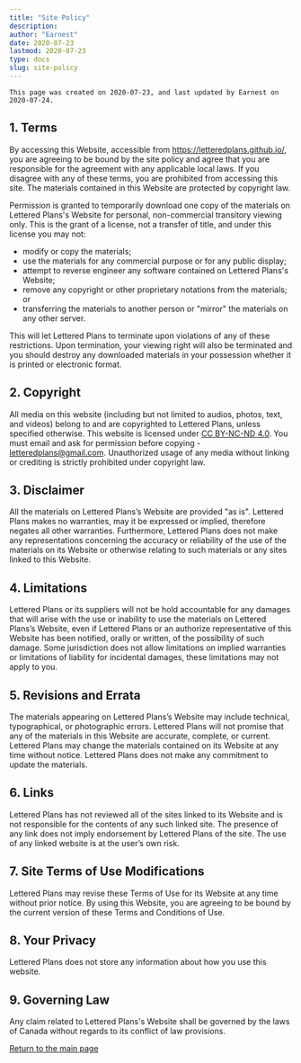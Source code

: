 ```yaml
---
title: "Site Policy"
description:
author: "Earnest"
date: 2020-07-23
lastmod: 2020-07-23
type: docs
slug: site-policy
---
```


`This page was created on 2020-07-23, and last updated by Earnest on 2020-07-24.`

## 1. Terms
By accessing this Website, accessible from https://letteredplans.github.io/, you are agreeing to be bound by the site policy and agree that you are responsible for the agreement with any applicable local laws. If you disagree with any of these terms, you are prohibited from accessing this site. The materials contained in this Website are protected by copyright law.​

Permission is granted to temporarily download one copy of the materials on Lettered Plans's Website for personal, non-commercial transitory viewing only. This is the grant of a license, not a transfer of title, and under this license you may not:

- modify or copy the materials;
- use the materials for any commercial purpose or for any public display;
- attempt to reverse engineer any software contained on Lettered Plans's Website;
- remove any copyright or other proprietary notations from the materials; or
- transferring the materials to another person or "mirror" the materials on any other server.

This will let Lettered Plans to terminate upon violations of any of these restrictions. Upon termination, your viewing right will also be terminated and you should destroy any downloaded materials in your possession whether it is printed or electronic format.

## 2. Copyright
All media on this website (including but not limited to audios, photos, text, and videos) belong to and are copyrighted to Lettered Plans, unless specified otherwise. This website is licensed under [CC BY-NC-ND 4.0](http://creativecommons.org/licenses/by-nc-nd/4.0/). You must email and ask for permission before copying - [letteredplans@gmail.com](mailto:letteredplans@gmail.com). Unauthorized usage of any media without linking or crediting is strictly prohibited under copyright law.

## 3. Disclaimer
All the materials on Lettered Plans’s Website are provided "as is". Lettered Plans makes no warranties, may it be expressed or implied, therefore negates all other warranties. Furthermore, Lettered Plans does not make any representations concerning the accuracy or reliability of the use of the materials on its Website or otherwise relating to such materials or any sites linked to this Website.

## 4. Limitations
Lettered Plans or its suppliers will not be hold accountable for any damages that will arise with the use or inability to use the materials on Lettered Plans’s Website, even if Lettered Plans or an authorize representative of this Website has been notified, orally or written, of the possibility of such damage. Some jurisdiction does not allow limitations on implied warranties or limitations of liability for incidental damages, these limitations may not apply to you.

## 5. Revisions and Errata
The materials appearing on Lettered Plans’s Website may include technical, typographical, or photographic errors. Lettered Plans will not promise that any of the materials in this Website are accurate, complete, or current. Lettered Plans may change the materials contained on its Website at any time without notice. Lettered Plans does not make any commitment to update the materials.

## 6. Links
Lettered Plans has not reviewed all of the sites linked to its Website and is not responsible for the contents of any such linked site. The presence of any link does not imply endorsement by Lettered Plans of the site. The use of any linked website is at the user’s own risk.

## 7. Site Terms of Use Modifications
Lettered Plans may revise these Terms of Use for its Website at any time without prior notice. By using this Website, you are agreeing to be bound by the current version of these Terms and Conditions of Use.

## 8. Your Privacy
Lettered Plans does not store any information about how you use this website.

## 9. Governing Law
Any claim related to Lettered Plans's Website shall be governed by the laws of Canada without regards to its conflict of law provisions.

[Return to the main page](/)
